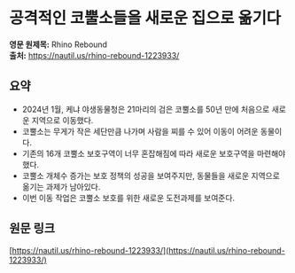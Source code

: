 # 공격적인 코뿔소들을 새로운 집으로 옮기다

**영문 원제목:** Rhino Rebound  
**출처:** https://nautil.us/rhino-rebound-1223933/

## 요약
- 2024년 1월, 케냐 야생동물청은 21마리의 검은 코뿔소를 50년 만에 처음으로 새로운 지역으로 이동했다.
- 코뿔소는 무게가 작은 세단만큼 나가며 사람을 찌를 수 있어 이동이 어려운 동물이다.
- 기존의 16개 코뿔소 보호구역이 너무 혼잡해짐에 따라 새로운 보호구역을 마련해야 했다.
- 코뿔소 개체수 증가는 보호 정책의 성공을 보여주지만, 동물들을 새로운 지역으로 옮기는 과제가 남아있다.
- 이번 이동 작업은 코뿔소 보호를 위한 새로운 도전과제를 보여준다.

## 원문 링크
[https://nautil.us/rhino-rebound-1223933/](https://nautil.us/rhino-rebound-1223933/)
